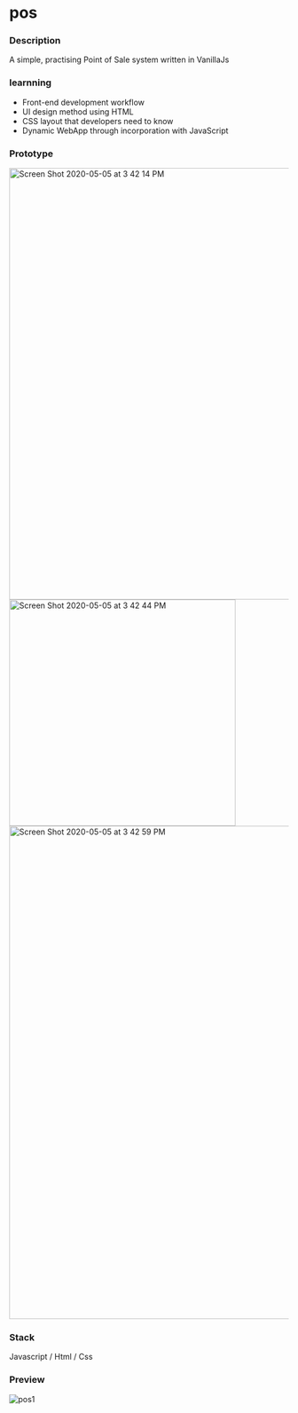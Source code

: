 # pos

### Description

A simple, practising Point of Sale system written in VanillaJs

### learnning

- Front-end development workflow
- UI design method using HTML
- CSS layout that developers need to know
- Dynamic WebApp through incorporation with JavaScript

### Prototype

<img width="778" alt="Screen Shot 2020-05-05 at 3 42 14 PM" src="https://user-images.githubusercontent.com/47516835/81041111-ee033a80-8ee7-11ea-89bb-1e00afbc65f1.png">

<img width="408" alt="Screen Shot 2020-05-05 at 3 42 44 PM" src="https://user-images.githubusercontent.com/47516835/81043221-d7131700-8eec-11ea-949d-50b043efa76e.png">

<img width="889" alt="Screen Shot 2020-05-05 at 3 42 59 PM" src="https://user-images.githubusercontent.com/47516835/81043228-d9757100-8eec-11ea-805e-b5cb0faa8f85.png">

### Stack

Javascript / Html / Css

### Preview

![pos1](https://user-images.githubusercontent.com/47516835/81043094-9915f300-8eec-11ea-91b2-227f251e27fc.gif)
